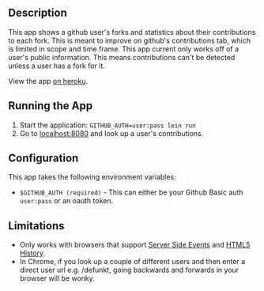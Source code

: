 ## Description

This app shows a github user's forks and statistics about
their contributions to each fork. This is meant to improve on github's
contributions tab, which is limited in scope and time frame.
This app current only works off of a user's public information. This
means contributions can't be detected unless a user has a fork for it.

View the app [on heroku](https://github-contributions.herokuapp.com/).

## Running the App

1. Start the application: `GITHUB_AUTH=user:pass lein run`
2. Go to [localhost:8080](http://localhost:8080/) and look up a user's contributions.

## Configuration

This app takes the following environment variables:
* `$GITHUB_AUTH (required)` - This can either be your Github Basic auth
  `user:pass` or an oauth token.

## Limitations

* Only works with browsers that support [Server Side Events](http://caniuse.com/#feat=eventsource) and [HTML5 History](http://caniuse.com/#feat=history).
* In Chrome, if you look up a couple of different users and then enter
  a direct user url e.g. /defunkt, going backwards and forwards in
  your browser will be wonky.
